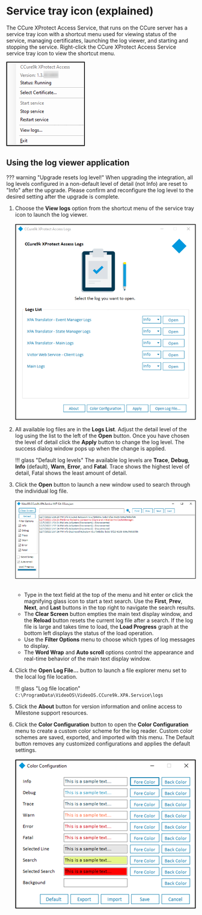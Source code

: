 # Service tray icon (explained)

The CCure XProtect Access Service, that runs on the CCure server has a service tray icon with a shortcut menu used for viewing status of the service, managing certificates, launching the log viewer, and starting and stopping the service. Right-click the CCure XProtect Access Service service tray icon to view the shortcut menu.

![Tray_Menu](img/CX.servicetraymenu.png)

## Using the log viewer application

??? warning "Upgrade resets log level!"
    When upgrading the integration, all log levels configured in a non-default level of detail (not Info) are reset to "Info" after the upgrade. Please confirm and reconfigure the log level to the desired setting after the upgrade is complete.

1. Choose the **View logs** option from the shortcut menu of the service tray icon to launch the log viewer.</br>
    </br>
    ![Log_Viewer_GUI](img/CX.LogViewer.png)</br>
2. All available log files are in the **Logs List**. Adjust the detail level of the log using the list to the left of the **Open** button. Once you have chosen the level of detail click the **Apply** button to change the log level. The success dialog window pops up when the change is applied.</br>
    
    !!! glass "Default log levels"
        The available log levels are **Trace**, **Debug**, **Info** (default), **Warn**, **Error**, and **Fatal**. Trace shows the highest level of detail, Fatal shows the least amount of detail.

3. Click the **Open** button to launch a new window used to search through the individual log file.</br>
    </br>
    ![Log_reader](img/CX.LogReader.png)</br>
    </br>
    + Type in the text field at the top of the menu and hit enter or click the magnifying glass icon to start a text search. Use the **First**, **Prev**, **Next**, and **Last** buttons in the top right to navigate the search results.
    + The **Clear Screen** button empties the main text display window, and the **Reload** button resets the current log file after a search. If the log file is large and takes time to load, the **Load Progress** graph at the bottom left displays the status of the load operation.
    + Use the **Filter Options** menu to choose which types of log messages to display.
    + The **Word Wrap** and **Auto scroll** options control the appearance and real-time behavior of the main text display window.
4. Click the **Open Log File...** button to launch a file explorer menu set to the local log file location.</br>
    
    !!! glass "Log file location"
        ```C:\ProgramData\VideoOS\VideoOS.CCure9k.XPA.Service\logs```
        
5. Click the **About** button for version information and online access to Milestone support resources.
6. Click the **Color Configuration** button to open the **Color Configuration** menu to create a custom color scheme for the log reader. Custom color schemes are saved, exported, and imported with this menu. The Default button removes any customized configurations and applies the default settings.</br>
    </br>
    ![Custom_colors](img/CX.LogColor.png)